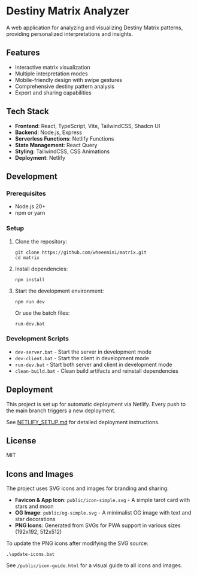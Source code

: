 # Destiny Matrix Analyzer

A web application for analyzing and visualizing Destiny Matrix patterns, providing personalized interpretations and insights.

## Features

- Interactive matrix visualization
- Multiple interpretation modes
- Mobile-friendly design with swipe gestures
- Comprehensive destiny pattern analysis
- Export and sharing capabilities

## Tech Stack

- **Frontend**: React, TypeScript, Vite, TailwindCSS, Shadcn UI
- **Backend**: Node.js, Express
- **Serverless Functions**: Netlify Functions
- **State Management**: React Query
- **Styling**: TailwindCSS, CSS Animations
- **Deployment**: Netlify

## Development

### Prerequisites

- Node.js 20+
- npm or yarn

### Setup

1. Clone the repository:
   ```
   git clone https://github.com/wheeemin1/matrix.git
   cd matrix
   ```

2. Install dependencies:
   ```
   npm install
   ```

3. Start the development environment:
   ```
   npm run dev
   ```
   Or use the batch files:
   ```
   run-dev.bat
   ```

### Development Scripts

- `dev-server.bat` - Start the server in development mode
- `dev-client.bat` - Start the client in development mode
- `run-dev.bat` - Start both server and client in development mode
- `clean-build.bat` - Clean build artifacts and reinstall dependencies

## Deployment

This project is set up for automatic deployment via Netlify. Every push to the main branch triggers a new deployment.

See [NETLIFY_SETUP.md](NETLIFY_SETUP.md) for detailed deployment instructions.

## License

MIT

## Icons and Images

The project uses SVG icons and images for branding and sharing:

- **Favicon & App Icon**: `public/icon-simple.svg` - A simple tarot card with stars and moon
- **OG Image**: `public/og-simple.svg` - A minimalist OG image with text and star decorations
- **PNG Icons**: Generated from SVGs for PWA support in various sizes (192x192, 512x512)

To update the PNG icons after modifying the SVG source:

```
.\update-icons.bat
```

See `/public/icon-guide.html` for a visual guide to all icons and images.
